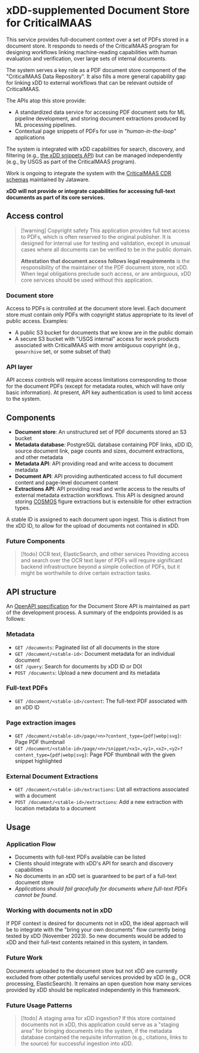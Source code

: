 # xDD-supplemented Document Store for CriticalMAAS

This service provides full-document context over a set of PDFs stored
in a document store. It responds to needs of the CriticalMAAS program for designing
workflows linking machine-reading capabilities with human evaluation and
verification, over large sets of internal documents.

The system serves a key role as a PDF document store component of the
"CriticalMAAS Data Repository". It also fills a more general capability gap
for linking xDD to external workflows that can be relevant outside of
CriticalMAAS.

The APIs atop this store provide:

- A standardized data service for accessing PDF document sets for ML pipeline
  development, and storing document extractions produced by ML processing pipelines.
- Contextual page snippets of PDFs for use in _"human-in-the-loop"_ applications

The system is integrated with xDD capabilities for search, discovery, and
filtering (e.g.,
[the xDD snippets API](https://xdd.wisc.edu/api/snippets?term=Belle%20Fourche%20Formation&set=dolomites))
but can be managed independently (e.g., by USGS as part of the CriticalMAAS program). 

Work is ongoing to integrate the system with the [CriticalMAAS CDR schemas](https://github.com/DARPA-CRITICALMAAS/cdr_schemas)
maintained by Jataware.

**xDD will not provide or integrate capabilities for
accessing full-text documents as part of its core services.**

## Access control

> [!warning] Copyright safety This application provides full text access to
> PDFs, which is often reserved to the original publisher. It is designed for
> internal use for testing and validation, except in unusual cases where all
> documents can be verified to be in the public domain.
>
> **Attestation that document access follows legal requirements** is the
> responsibility of the maintainer of the PDF document store, not xDD. When
> legal obligations preclude such access, or are ambiguous, xDD core services
> should be used without this application.

### Document store

Access to PDFs is controlled at the document store level. Each document
store must contain only PDFs with copyright status appropriate to its level of
public access. Examples:

- A public S3 bucket for documents that we know are in the public domain
- A secure S3 bucket with "USGS internal" access for work products associated
  with CriticalMAAS with more ambiguous copyright (e.g., `geoarchive` set, or
  some subset of that)

### API layer

API access controls will require access limitations corresponding
to those for the document PDFs (except for metadata routes, which will have
only basic information). At present, API key authentication is used to limit
access to the system.

## Components

- **Document store**: An unstructured set of PDF documents stored an S3 bucket
- **Metadata database**: PostgreSQL database containing PDF links, 
  xDD ID, source document link, page counts and sizes, document extractions,
  and other metadata
- **Metadata API**: API providing read and write access to document metadata
- **Document API**: API providing authenticated access to full document
  content and page-level document content
- **Extractions API**: API providing read and write access to the results of
  external metadata extraction workflows. This API is designed around storing
  [COSMOS](https://github.com/UW-COSMOS/Cosmos) figure extractions but is extensible for other extraction types.

A stable ID is assigned to each document upon ingest. This is distinct from the
xDD ID, to allow for the upload of documents not contained in xDD. 

### Future Components

> [!todo] OCR text, ElasticSearch, and other services
> Providing access and search over the OCR text layer of PDFs
> will require significant backend infrastructure beyond a simple collection of
> PDFs, but it might be worthwhile to drive certain extraction tasks.

## API structure

An [OpenAPI specification](https://xdd.wisc.edu/documentstore-api/docs) for the 
Document Store API is maintained as part of the development process. A summary
of the endpoints provided is as follows:

### Metadata

- `GET /documents`: Paginated list of all documents in the store
- `GET /document/<stable-id>`: Document metadata for an individual document
- `GET /query`: Search for documents by xDD ID or DOI
- `POST /documents`: Upload a new document and its metadata

### Full-text PDFs

- `GET /document/<stable-id>/content`: The full-text PDF associated with an xDD ID

### Page extraction images

- `GET /document/<stable-id>/page/<n>?content_type={pdf|webp|svg}`: Page PDF thumbnail
- `GET /document/<stable-id>/page/<n>/snippet/<x1>,<y1>,<x2>,<y2>?content_type={pdf|webp|svg}`: Page PDF thumbnail with the given snippet highlighted

### External Document Extractions

- `GET /document/<stable-id>/extractions`: List all extractions associated with a document
- `POST /document/<stable-id>/extractions`: Add a new extraction with location metadata to a document

## Usage

### Application Flow

- Documents with full-text PDFs available can be listed
- Clients should integrate with xDD's API for search and discovery capabilities
- No documents in an xDD set is guaranteed to be part of a full-text document
  store
- _Applications should fail gracefully for documents where full-text PDFs cannot
  be found._

### Working with documents not in xDD

If PDF context is desired for documents not in xDD, the ideal approach will be
to integrate with the "bring your own documents" flow currently being tested by
xDD (November 2023). So new documents would be added to xDD and their full-text
contents retained in this system, in tandem.


### Future Work

Documents uploaded to the document store but not xDD are currently excluded from
other potentially useful services provided by xDD (e.g., OCR processing, ElasticSearch). 
It remains an open question how many services provided by xDD should be
replicated independently in this framework.


### Future Usage Patterns

> [!todo] A staging area for xDD ingestion?
> If this store contained documents not in xDD, this application could
> serve as a "staging area" for bringing documents into the system, if the
> metadata database contained the requisite information (e.g., citations, links to the source) for
> successful ingestion into xDD.


